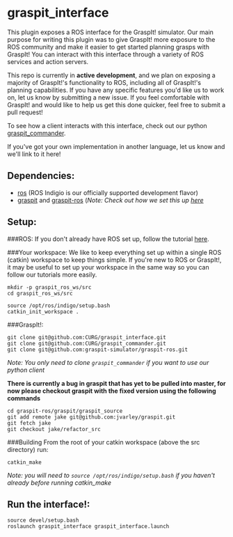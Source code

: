 graspit_interface
=================

This plugin exposes a ROS interface for the GraspIt! simulator. Our main purpose for writing
this plugin was to give GraspIt! more exposure to the ROS community and make it easier to
get started planning grasps with GraspIt! You can interact with this interface through a
variety of ROS services and action servers.

This repo is currently in **active development**, and we plan on exposing a majority of GraspIt!'s
functionality to ROS, including all of GraspIt!'s planning capabilities. If you have any specific
features you'd like us to work on, let us know by submitting a new issue. If you feel comfortable
with GraspIt! and would like to help us get this done quicker, feel free to submit a pull request!

To see how a client interacts with this interface, check out our python
[graspit_commander](https://github.com/CURG/graspit_commander).

If you've got your own implementation in another language, let us know and we'll link to it here!

Dependencies:
-------------
- [ros](http://wiki.ros.org/indigo/Installation) (ROS Indigio is our officially supported
development flavor)
- [graspit](https://github.com/graspit-simulator/graspit) and
[graspit-ros](https://github.com/graspit-simulator/graspit-ros)
(*Note: Check out how we set this up [here](#graspit)*

Setup:
------
###ROS:
If you don't already have ROS set up, follow the tutorial [here](http://wiki.ros.org/indigo/Installation).

###Your workspace:
We like to keep everything set up within a single ROS (catkin) workspace to keep things simple.
If you're new to ROS or GraspIt!, it may be useful to set up your workspace in the same way so
you can follow our tutorials more easily. 

```
mkdir -p graspit_ros_ws/src
cd graspit_ros_ws/src

source /opt/ros/indigo/setup.bash
catkin_init_workspace . 
```

###GraspIt!:
```
git clone git@github.com:CURG/graspit_interface.git
git clone git@github.com:CURG/graspit_commander.git
git clone git@github.com:graspit-simulator/graspit-ros.git
```
*Note: You only need to clone ```graspit_commander``` if you want to use our python client*

**There is currently a bug in graspit that has yet to be pulled into master, for now please
checkout graspit with the fixed version using the following commands**
```
cd graspit-ros/graspit/graspit_source
git add remote jake git@github.com:jvarley/graspit.git
git fetch jake
git checkout jake/refactor_src
```

###Building
From the root of your catkin workspace (above the src directory) run:
```
catkin_make
```
*Note: you will need to `source /opt/ros/indigo/setup.bash` if you haven't already
before running catkin_make* 


Run the interface!:
-------
```
source devel/setup.bash
roslaunch graspit_interface graspit_interface.launch
```
